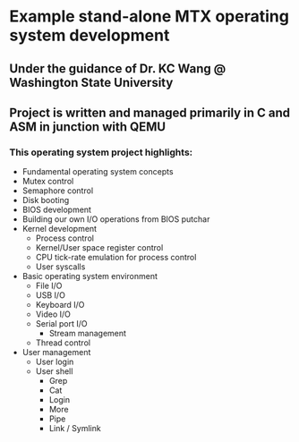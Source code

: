 # Example stand-alone MTX operating system development
## Under the guidance of Dr. KC Wang @ Washington State University
## Project is written and managed primarily in C and ASM in junction with QEMU
### This operating system project highlights:
* Fundamental operating system concepts
 * Mutex control
 * Semaphore control
* Disk booting
* BIOS development
 * Building our own I/O operations from BIOS putchar
* Kernel development
  * Process control
  * Kernel/User space register control
  * CPU tick-rate emulation for process control
  * User syscalls
* Basic operating system environment
  * File I/O
  * USB I/O
  * Keyboard I/O
  * Video I/O
  * Serial port I/O
    * Stream management
  * Thread control
* User management
  * User login
  * User shell
    * Grep
    * Cat
    * Login
    * More
    * Pipe
    * Link / Symlink

